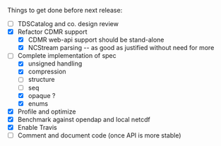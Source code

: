 Things to get done before next release:
- [ ] TDSCatalog and co. design review
- [x] Refactor CDMR support
  - [x] CDMR web-api support should be stand-alone
  - [x] NCStream parsing -- as good as justified without need for more
- [ ] Complete implementation of spec
  - [x] unsigned handling
  - [x] compression
  - [ ] structure
  - [ ] seq
  - [x] opaque ?
  - [x] enums
- [x] Profile and optimize
- [x] Benchmark against opendap and local netcdf
- [x] Enable Travis
- [ ] Comment and document code (once API is more stable)
